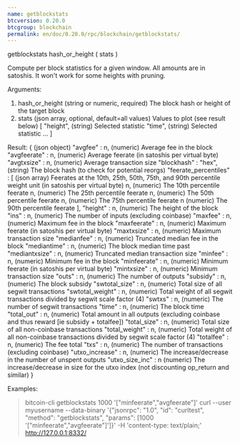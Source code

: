 ```yaml
---
name: getblockstats
btcversion: 0.20.0
btcgroup: blockchain
permalink: en/doc/0.20.0/rpc/blockchain/getblockstats/
---
```


getblockstats hash_or_height ( stats )

Compute per block statistics for a given window. All amounts are in satoshis.
It won't work for some heights with pruning.

Arguments:
1. hash_or_height    (string or numeric, required) The block hash or height of the target block
2. stats             (json array, optional, default=all values) Values to plot (see result below)
     [
       "height",     (string) Selected statistic
       "time",       (string) Selected statistic
       ...
     ]

Result:
{                              (json object)
  "avgfee" : n,                (numeric) Average fee in the block
  "avgfeerate" : n,            (numeric) Average feerate (in satoshis per virtual byte)
  "avgtxsize" : n,             (numeric) Average transaction size
  "blockhash" : "hex",         (string) The block hash (to check for potential reorgs)
  "feerate_percentiles" : [    (json array) Feerates at the 10th, 25th, 50th, 75th, and 90th percentile weight unit (in satoshis per virtual byte)
    n,                         (numeric) The 10th percentile feerate
    n,                         (numeric) The 25th percentile feerate
    n,                         (numeric) The 50th percentile feerate
    n,                         (numeric) The 75th percentile feerate
    n                          (numeric) The 90th percentile feerate
  ],
  "height" : n,                (numeric) The height of the block
  "ins" : n,                   (numeric) The number of inputs (excluding coinbase)
  "maxfee" : n,                (numeric) Maximum fee in the block
  "maxfeerate" : n,            (numeric) Maximum feerate (in satoshis per virtual byte)
  "maxtxsize" : n,             (numeric) Maximum transaction size
  "medianfee" : n,             (numeric) Truncated median fee in the block
  "mediantime" : n,            (numeric) The block median time past
  "mediantxsize" : n,          (numeric) Truncated median transaction size
  "minfee" : n,                (numeric) Minimum fee in the block
  "minfeerate" : n,            (numeric) Minimum feerate (in satoshis per virtual byte)
  "mintxsize" : n,             (numeric) Minimum transaction size
  "outs" : n,                  (numeric) The number of outputs
  "subsidy" : n,               (numeric) The block subsidy
  "swtotal_size" : n,          (numeric) Total size of all segwit transactions
  "swtotal_weight" : n,        (numeric) Total weight of all segwit transactions divided by segwit scale factor (4)
  "swtxs" : n,                 (numeric) The number of segwit transactions
  "time" : n,                  (numeric) The block time
  "total_out" : n,             (numeric) Total amount in all outputs (excluding coinbase and thus reward [ie subsidy + totalfee])
  "total_size" : n,            (numeric) Total size of all non-coinbase transactions
  "total_weight" : n,          (numeric) Total weight of all non-coinbase transactions divided by segwit scale factor (4)
  "totalfee" : n,              (numeric) The fee total
  "txs" : n,                   (numeric) The number of transactions (excluding coinbase)
  "utxo_increase" : n,         (numeric) The increase/decrease in the number of unspent outputs
  "utxo_size_inc" : n          (numeric) The increase/decrease in size for the utxo index (not discounting op_return and similar)
}

Examples:
> bitcoin-cli getblockstats 1000 '["minfeerate","avgfeerate"]'
> curl --user myusername --data-binary '{"jsonrpc": "1.0", "id": "curltest", "method": "getblockstats", "params": [1000 '["minfeerate","avgfeerate"]']}' -H 'content-type: text/plain;' http://127.0.0.1:8332/


